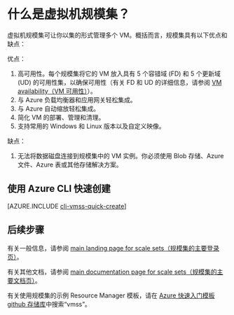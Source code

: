 <properties
	pageTitle="什么是 VM 规模集？| Azure"
	description="了解 VM 规模集。"
	keywords="linux 虚拟机, 虚拟机规模集" 
	services="virtual-machines-linux"
	documentationCenter=""
	authors="gatneil"
	manager="madhana"
	editor="tysonn"
	tags="azure-resource-manager" />

<tags
	ms.service="virtual-machine-linux"
	ms.date="03/24/2016"
	wacn.date=""/>

# 什么是虚拟机规模集？

虚拟机规模集可让你以集的形式管理多个 VM。概括而言，规模集具有以下优点和缺点：

优点：

1. 高可用性。每个规模集将它的 VM 放入具有 5 个容错域 (FD) 和 5 个更新域 (UD) 的可用性集，以确保可用性（有关 FD 和 UD 的详细信息，请参阅 [VM availability（VM 可用性）](/documentation/articles/virtual-machines-linux-manage-availability/)）。 
2. 与 Azure 负载均衡器和应用网关轻松集成。
3. 与 Azure 自动缩放轻松集成。
4. 简化 VM 的部署、管理和清理。
5. 支持常用的 Windows 和 Linux 版本以及自定义映像。

缺点：

1. 无法将数据磁盘连接到规模集中的 VM 实例。你必须使用 Blob 存储、Azure 文件、Azure 表或其他存储解决方案。

## 使用 Azure CLI 快速创建

[AZURE.INCLUDE [cli-vmss-quick-create](../../includes/virtual-machines-linux-cli-vmss-quick-create-include.md)]

## 后续步骤

有关一般信息，请参阅 [main landing page for scale sets（规模集的主要登录页）](/home/features/virtual-machine-scale-sets/)。

有关其他文档，请参阅 [main documentation page for scale sets（规模集的主要文档页）](/documentation/articles/virtual-machine-scale-sets-overview/)。

有关使用规模集的示例 Resource Manager 模板，请在 [Azure 快速入门模板 github 存储库](https://github.com/Azure/azure-quickstart-templates)中搜索“vmss”。


<!---HONumber=Mooncake_0425_2016-->